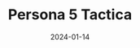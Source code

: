 ---
title: Persona 5 Tactica
tags:
  - platform_switch
  - genre_rpg
physical: true
digital: false
guide: false
pending: false
date: 2024-01-14
---